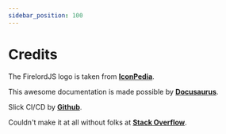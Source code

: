```yaml
---
sidebar_position: 100
---
```


# Credits

The FirelordJS logo is taken from **[IconPedia](https://www.iconspedia.com/icon/firelord-ozai-icon-25958.html)**.

This awesome documentation is made possible by **[Docusaurus](https://docusaurus.io/docs)**.

Slick CI/CD by **[Github](https://github.com/)**.

Couldn't make it at all without folks at **[Stack Overflow](https://stackoverflow.com/)**.
